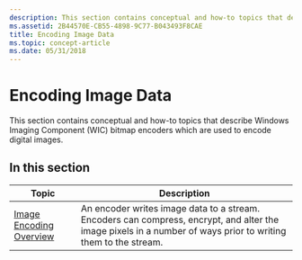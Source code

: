 ```yaml
---
description: This section contains conceptual and how-to topics that describe Windows Imaging Component (WIC) bitmap encoders which are used to encode digital images.
ms.assetid: 2B44570E-CB55-4898-9C77-B043493F8CAE
title: Encoding Image Data
ms.topic: concept-article
ms.date: 05/31/2018
---
```


# Encoding Image Data

This section contains conceptual and how-to topics that describe Windows Imaging Component (WIC) bitmap encoders which are used to encode digital images.

## In this section



| Topic                                                           | Description                                                                                                                                                               |
|-----------------------------------------------------------------|---------------------------------------------------------------------------------------------------------------------------------------------------------------------------|
| [Image Encoding Overview](-wic-creating-encoder.md)<br/> | An encoder writes image data to a stream. Encoders can compress, encrypt, and alter the image pixels in a number of ways prior to writing them to the stream. <br/> |



 

 

 




